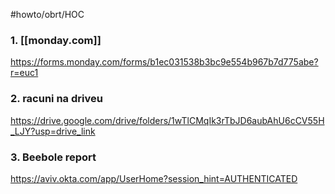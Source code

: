 #howto/obrt/HOC

### 1. [[monday.com]]

https://forms.monday.com/forms/b1ec031538b3bc9e554b967b7d775abe?r=euc1

### 2. racuni na driveu

https://drive.google.com/drive/folders/1wTlCMqIk3rTbJD6aubAhU6cCV55H_LJY?usp=drive_link

### 3. Beebole report

https://aviv.okta.com/app/UserHome?session_hint=AUTHENTICATED
